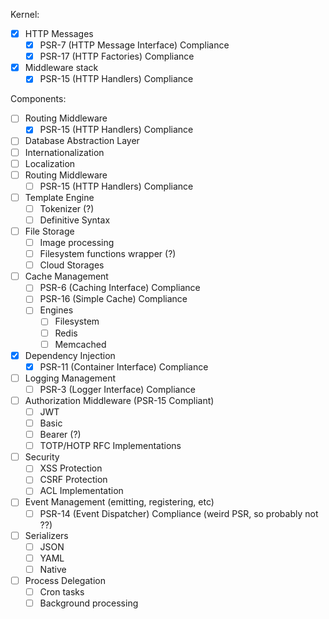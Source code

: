 Kernel:
- [x] HTTP Messages
  - [x] PSR-7 (HTTP Message Interface) Compliance
  - [x] PSR-17 (HTTP Factories) Compliance
- [x] Middleware stack
  - [x] PSR-15 (HTTP Handlers) Compliance

Components:
- [ ] Routing Middleware
  - [x] PSR-15 (HTTP Handlers) Compliance
- [ ] Database Abstraction Layer
- [ ] Internationalization
- [ ] Localization
- [ ] Routing Middleware
  - [ ] PSR-15 (HTTP Handlers) Compliance
- [ ] Template Engine
  - [ ] Tokenizer (?)
  - [ ] Definitive Syntax
- [ ] File Storage
  - [ ] Image processing
  - [ ] Filesystem functions wrapper (?)
  - [ ] Cloud Storages
- [ ] Cache Management
  - [ ] PSR-6 (Caching Interface) Compliance
  - [ ] PSR-16 (Simple Cache) Compliance
  - [ ] Engines
    - [ ] Filesystem
    - [ ] Redis
    - [ ] Memcached
- [x] Dependency Injection
  - [x] PSR-11 (Container Interface) Compliance
- [ ] Logging Management
  - [ ] PSR-3 (Logger Interface) Compliance
- [ ] Authorization Middleware (PSR-15 Compliant)
  - [ ] JWT
  - [ ] Basic
  - [ ] Bearer (?)
  - [ ] TOTP/HOTP RFC Implementations
- [ ] Security
  - [ ] XSS Protection
  - [ ] CSRF Protection
  - [ ] ACL Implementation
- [ ] Event Management (emitting, registering, etc)
  - [ ] PSR-14 (Event Dispatcher) Compliance (weird PSR, so probably not ??)
- [ ] Serializers
  - [ ] JSON
  - [ ] YAML
  - [ ] Native
- [ ] Process Delegation
  - [ ] Cron tasks
  - [ ] Background processing

